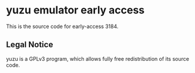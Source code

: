 yuzu emulator early access
=============

This is the source code for early-access 3184.

## Legal Notice

yuzu is a GPLv3 program, which allows fully free redistribution of its source code.